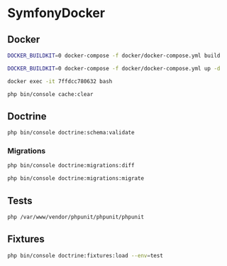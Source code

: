 # SymfonyDocker

## Docker
```bash
DOCKER_BUILDKIT=0 docker-compose -f docker/docker-compose.yml build
```
```bash
DOCKER_BUILDKIT=0 docker-compose -f docker/docker-compose.yml up -d
```
```bash
docker exec -it 7ffdcc780632 bash
```
```bash
php bin/console cache:clear
```

## Doctrine
```bash
php bin/console doctrine:schema:validate
```
### Migrations
```bash
php bin/console doctrine:migrations:diff
```
```bash
php bin/console doctrine:migrations:migrate
```
## Tests
```bash
php /var/www/vendor/phpunit/phpunit/phpunit
```
## Fixtures
```bash
php bin/console doctrine:fixtures:load --env=test
```

